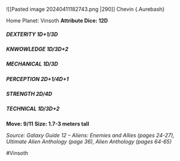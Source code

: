 ![[Pasted image 20240411182743.png |290]]
Chevin {.Aurebash}

Home Planet: Vinsoth
**Attribute Dice: 12D**
##### DEXTERITY 1D+1/3D
##### KNWOWLEDGE 1D/3D+2
##### MECHANICAL 1D/3D
##### PERCEPTION 2D+1/4D+1
##### STRENGTH 2D/4D
##### TECHNICAL 1D/3D+2
**Move: 9/11**
**Size: 1.7-3 meters tall**

*Source: Galaxy Guide 12 – Aliens: Enemies and Allies (pages 24-27), Ultimate Alien Anthology (page 36), Alien Anthology (pages 64-65)*

#Vinsoth